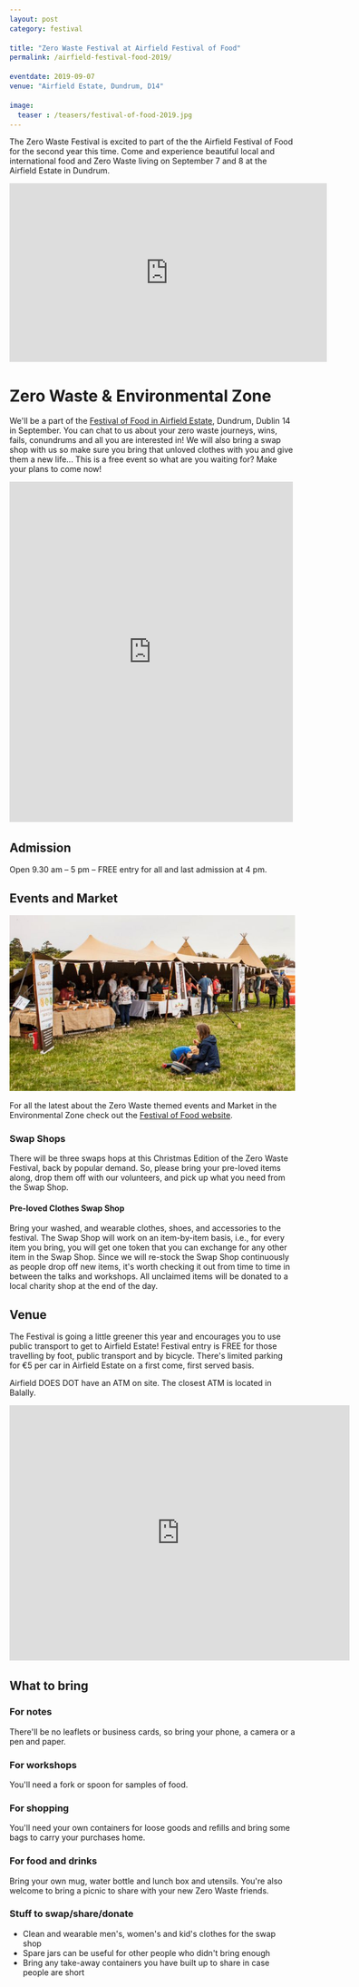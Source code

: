 ```yaml
---
layout: post
category: festival

title: "Zero Waste Festival at Airfield Festival of Food"
permalink: /airfield-festival-food-2019/

eventdate: 2019-09-07
venue: "Airfield Estate, Dundrum, D14"

image:
  teaser : /teasers/festival-of-food-2019.jpg
---
```


The Zero Waste Festival is excited to part of the the Airfield Festival of Food for the second year this time. Come and experience beautiful local and international food and Zero Waste living on September 7 and 8 at the Airfield Estate in Dundrum.

<iframe width="560" height="315" src="https://www.youtube.com/embed/O8ZiZRCce7s" frameborder="0" allow="accelerometer; autoplay; encrypted-media; gyroscope; picture-in-picture" allowfullscreen></iframe>



# Zero Waste & Environmental Zone

We'll be a part of the [Festival of Food in Airfield Estate](https://www.airfield.ie/festival-of-food/), Dundrum, Dublin 14 in September. You can chat to us about your zero waste journeys, wins, fails, conundrums and all you are interested in! We will also bring a swap shop with us so make sure you bring that unloved clothes with you and give them a new life... This is a free event so what are you waiting for? Make your plans to come now!

<iframe src="https://www.facebook.com/plugins/post.php?href=https%3A%2F%2Fwww.facebook.com%2FZeroWasteFestivalIreland%2Fposts%2F1212306718941020&width=500" width="500" height="600" style="border:none;overflow:hidden" scrolling="no" frameborder="0" allowTransparency="true" allow="encrypted-media"></iframe>

## Admission

Open 9.30 am – 5 pm – FREE entry for all and last admission at 4 pm.


## Events and Market

<picture> 
	<source media="(min-width: 650px)" srcset="/images/events/2019-09-festival-of-food/environmental-zone-wide.jpg"> 
	<img src="/images/events/2019-09-festival-of-food/environmental-zone-narrow.jpg" alt="Zero Waste Festival Environmental Zone" style="width:auto;">
</picture>

For all the latest about the Zero Waste themed events and Market in the Environmental Zone check out the [Festival of Food website](https://www.festivaloffood.ie/zero-waste-environmental-zone).


### Swap Shops

There will be three swaps hops at this Christmas Edition of the Zero Waste Festival, back by popular demand. So, please bring your pre-loved items along, drop them off with our volunteers, and pick up what you need from the Swap Shop.

#### Pre-loved Clothes Swap Shop

Bring your washed, and wearable clothes, shoes, and accessories to the festival. The Swap Shop will work on an item-by-item basis, i.e., for every item you bring, you will get one token that you can exchange for any other item in the Swap Shop. Since we will re-stock the Swap Shop continuously as people drop off new items, it's worth checking it out from time to time in between the talks and workshops. All unclaimed items will be donated to a local charity shop at the end of the day.


## Venue

The Festival is going a little greener this year and encourages you to use public transport to get to Airfield Estate! Festival entry is FREE for those travelling by foot, public transport and by bicycle. There's limited parking for €5 per car in Airfield Estate on a first come, first served basis. 

Airfield DOES DOT have an ATM on site. The closest ATM is located in Balally.

<iframe src="https://www.google.com/maps/embed?pb=!1m14!1m8!1m3!1d19080.444825466355!2d-6.23441!3d53.288539!3m2!1i1024!2i768!4f13.1!3m3!1m2!1s0x0%3A0xa1d8d6db03387b79!2sAirfield%20Estate!5e0!3m2!1sen!2sie!4v1566983283154!5m2!1sen!2sie" width="600" height="450" frameborder="0" style="border:0;" allowfullscreen=""></iframe>



## What to bring

### For notes

There'll be no leaflets or business cards, so bring your phone, a camera or a pen and paper.

### For workshops

You'll need a fork or spoon for samples of food.

### For shopping

You'll need your own containers for loose goods and refills and bring some bags to carry your purchases home.

### For food and drinks

Bring your own mug, water bottle and lunch box and utensils. You're also welcome to bring a picnic to share with your new Zero Waste friends.

### Stuff to swap/share/donate

- Clean and wearable men's, women's and kid's clothes for the swap shop
- Spare jars can be useful for other people who didn't bring enough
- Bring any take-away containers you have built up to share in case people are short

